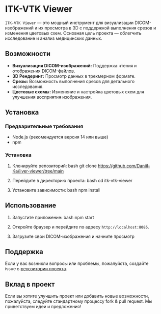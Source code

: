 # ITK-VTK Viewer

`ITK-VTK Viewer` — это мощный инструмент для визуализации DICOM-изображений и их просмотра в 3D с поддержкой выполнения срезов и изменения цветовых схем. Основная цель проекта — облегчить исследование и анализ медицинских данных.

## Возможности

- **Визуализация DICOM-изображений:** Поддержка чтения и отображения DICOM-файлов.
- **3D Рендеринг:** Просмотр данных в трехмерном формате.
- **Срезы:** Возможность выполнения срезов для детального исследования.
- **Цветовые схемы:** Изменение и настройка цветовых схем для улучшения восприятия изображения.

## Установка

### Предварительные требования

- Node.js (рекомендуется версия 14 или выше)
- npm

### Установка

1. Клонируйте репозиторий:
   bash
   git clone https://github.com/Daniil-Ka/liver-viewer/tree/main
   
2. Перейдите в директорию проекта:
   bash
   cd itk-vtk-viewer
   
3. Установите зависимости:
   bash
   npm install
   
## Использование

1. Запустите приложение:
   bash
   npm start
   
2. Откройте браузер и перейдите по адресу `http://localhost:8085`.

3. Загрузите свои DICOM-изображения и начните просмотр

## Поддержка

Если у вас возникли вопросы или проблемы, пожалуйста, создайте issue в [репозитории проекта](https://github.com/Daniil-Ka/liver-viewer/tree/main/issues).

## Вклад в проект

Если вы хотите улучшить проект или добавить новые возможности, пожалуйста, следуйте стандартному процессу fork & pull request. Мы приветствуем идеи и предложения!
